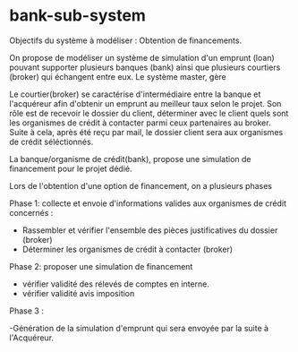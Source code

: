 # bank-sub-system

Objectifs du système à modéliser : Obtention de financements.

On propose de modéliser un système de simulation d'un emprunt (loan) pouvant supporter plusieurs banques (bank)
ainsi que plusieurs courtiers (broker) qui échangent entre eux.
Le système master, gère 


Le courtier(broker) se caractérise d'intermédiaire entre la banque et l'acquéreur afin d'obtenir un emprunt au meilleur
taux selon le projet. Son rôle est de recevoir le dossier du client, déterminer avec le client quels sont les organismes 
de crédit à contacter parmi ceux partenaires au broker. Suite à cela, après été reçu par mail, le dossier client sera
aux organismes de crédit séléctionnés.

La banque/organisme de crédit(bank), propose une simulation de financement pour le projet dédié.

Lors de l'obtention d'une option de financement, on a plusieurs phases

Phase 1: collecte et envoie d'informations valides aux organismes de crédit concernés : 

- Rassembler et vérifier l'ensemble des pièces justificatives du dossier (broker)
- Déterminer les organismes de crédit à contacter (broker)

Phase 2: proposer une simulation de financement

- vérifier validité des rélevés de comptes en interne.
- vérifier validité avis imposition

Phase 3 :

-Génération de la simulation d'emprunt qui sera envoyée par la suite à l'Acquéreur.
